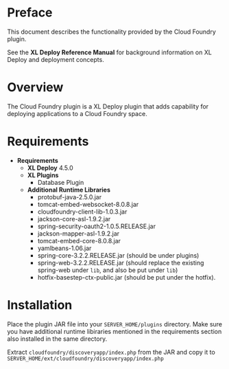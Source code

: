 # Preface #

This document describes the functionality provided by the Cloud Foundry plugin.

See the **XL Deploy Reference Manual** for background information on XL Deploy and deployment concepts.

# Overview #

The Cloud Foundry plugin is a XL Deploy plugin that adds capability for deploying applications to a Cloud Foundry space.

# Requirements #

* **Requirements**
	* **XL Deploy** 4.5.0
	* **XL Plugins**
		* Database Plugin
	* **Additional Runtime Libraries**
		* protobuf-java-2.5.0.jar
		* tomcat-embed-websocket-8.0.8.jar
		* cloudfoundry-client-lib-1.0.3.jar
		* jackson-core-asl-1.9.2.jar
		* spring-security-oauth2-1.0.5.RELEASE.jar       
		* jackson-mapper-asl-1.9.2.jar
		* tomcat-embed-core-8.0.8.jar
	    * yamlbeans-1.06.jar
	    * spring-core-3.2.2.RELEASE.jar (should be under plugins)
	    * spring-web-3.2.2.RELEASE.jar (should replace the existing spring-web under `lib`, and also be put under `lib`)
	    * hotfix-basestep-ctx-public.jar (should be put under the hotfix).

# Installation #

Place the plugin JAR file into your `SERVER_HOME/plugins` directory.   Make sure you have additional runtime libiraries mentioned in the requirements section also installed in the same directory.

Extract `cloudfoundry/discoveryapp/index.php` from the JAR and copy it to `SERVER_HOME/ext/cloudfoundry/discoveryapp/index.php`


